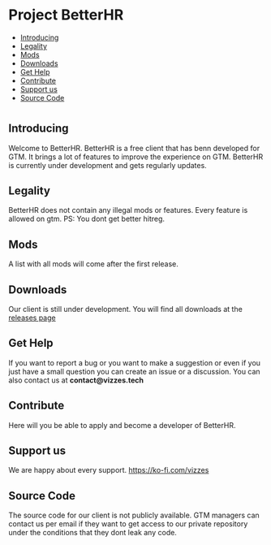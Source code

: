 # Project BetterHR

- [Introducing](#introducing)
- [Legality](#legality)
- [Mods](#mods)
- [Downloads](#downloads)
- [Get Help](#get-help)
- [Contribute](#contribute)
- [Support us](#support-us)
- [Source Code](#source-code)

#

## Introducing
Welcome to BetterHR. BetterHR is a free client that has benn developed for GTM. It brings a lot of features to improve the experience on GTM. BetterHR is currently under development and gets regularly updates.

## Legality
BetterHR does not contain any illegal mods or features. Every feature is allowed on gtm.
PS: You dont get better hitreg.

## Mods
A list with all mods will come after the first release.

## Downloads
Our client is still under development.
You will find all downloads at the [releases page](https://github.com/VizzesStudios/Project-BetterHR/releases)

## Get Help
If you want to report a bug or you want to make a suggestion or even if you just have a small question you can create an issue or a discussion.
You can also contact us at __contact@vizzes.tech__

## Contribute
Here will you be able to apply and become a developer of BetterHR.

## Support us
We are happy about every support.
https://ko-fi.com/vizzes

## Source Code
The source code for our client is not publicly available.
GTM managers can contact us per email if they want to get access to our private repository under the conditions that they dont leak any code.
